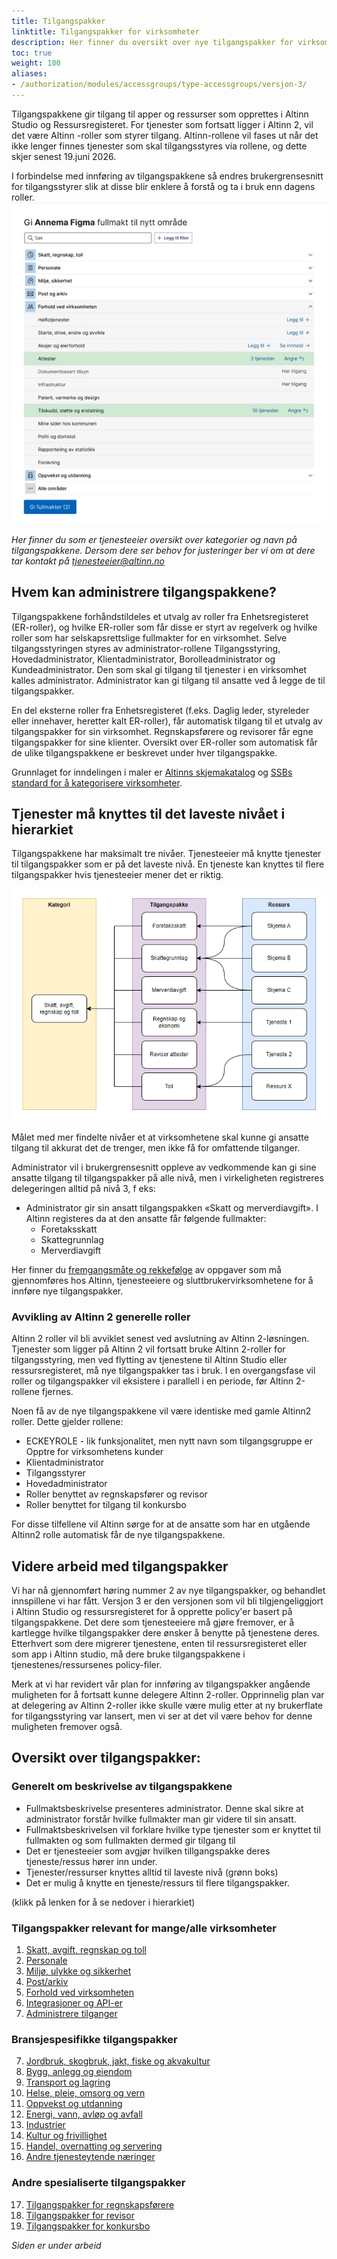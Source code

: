 ```yaml
---
title: Tilgangspakker 
linktitle: Tilgangspakker for virksomheter
description: Her finner du oversikt over nye tilgangspakker for virksomheter. Denne versjonen vil tilgjengeliggjøres i Altinn studio og ressursregisteret. 
toc: true
weight: 100
aliases:
- /authorization/modules/accessgroups/type-accessgroups/versjon-3/
---
```


Tilgangspakkene gir tilgang til apper og ressurser som opprettes i Altinn Studio og Ressursregisteret. For tjenester som fortsatt ligger i Altinn 2, vil det være Altinn -roller som styrer tilgang. 
Altinn-rollene vil fases ut når det ikke lenger finnes tjenester som skal tilgangsstyres via rollene, og dette skjer senest 19.juni 2026.

I forbindelse med innføring av tilgangspakkene så endres brukergrensesnitt for tilgangsstyrer slik at disse blir enklere å forstå og ta i bruk enn dagens roller.  
![Skisseforslag på ny brukerflate](skisse.jpg "Forslag til ny brukerflate på skissestadiet")

*Her finner du som er tjenesteeier oversikt over kategorier og navn på tilgangspakkene. Dersom dere ser behov for justeringer ber vi om at dere tar kontakt på tjenesteeier@altinn.no*

## Hvem kan administrere tilgangspakkene? 
Tilgangspakkene forhåndstildeles et utvalg av roller fra Enhetsregisteret (ER-roller), og hvilke ER-roller som får disse er styrt av regelverk og hvilke roller som har selskapsrettslige fullmakter for en virksomhet. Selve tilgangsstyringen styres av administrator-rollene Tilgangsstyring, Hovedadministrator, Klientadministrator, Borolleadministrator og Kundeadministrator.
Den som skal gi tilgang til tjenester i en virksomhet kalles administrator. 
Administrator kan gi tilgang til ansatte ved å legge de til tilgangspakker. 

En del eksterne roller fra Enhetsregisteret (f.eks. Daglig leder, styreleder eller innehaver, heretter kalt ER-roller), får automatisk tilgang til et utvalg av tilgangspakker for sin virksomhet. Regnskapsførere og revisorer får egne tilgangspakker for sine klienter.
Oversikt over ER-roller som automatisk får de ulike tilgangspakkene er beskrevet under hver tilgangspakke. 


Grunnlaget for inndelingen i maler er [Altinns skjemakatalog](https://www.altinn.no/skjemaoversikt/?category=category) og [SSBs standard for å kategorisere virksomheter](https://www.ssb.no/klass/klassifikasjoner/6). 
## Tjenester må knyttes til det laveste nivået i hierarkiet 

Tilgangspakkene har maksimalt tre nivåer. Tjenesteeier må knytte tjenester til tilgangspakker som er på det laveste nivå. En tjeneste kan knyttes til flere tilgangspakker hvis tjenesteeier mener det er riktig. 

![Hierarki av tilgangspakker](illustrasjon.jpg "Hierarki av tilgangspakker")

Målet med mer findelte nivåer et at virksomhetene skal kunne gi ansatte tilgang til akkurat det de trenger, men ikke få for omfattende tilganger. 

Administrator vil i brukergrensesnitt oppleve av vedkommende kan gi sine ansatte tilgang til tilgangspakker på alle nivå, men i virkeligheten registreres delegeringen alltid på nivå 3, f eks: 

- Administrator gir sin ansatt tilgangspakken «Skatt og merverdiavgift». I Altinn registeres da at den ansatte får følgende fullmakter: 
   - Foretaksskatt
   - Skattegrunnlag
   - Merverdiavgift

Her finner du [fremgangsmåte og rekkefølge](/authorization/migration/new-accessgroups/) av oppgaver som må gjennomføres hos Altinn, tjenesteeiere og sluttbrukervirksomhetene for å innføre nye tilgangspakker. 
 

### Avvikling av Altinn 2 generelle roller
Altinn 2 roller vil bli avviklet senest ved avslutning av Altinn 2-løsningen. Tjenester som ligger på Altinn 2 vil fortsatt bruke Altinn 2-roller for tilgangsstyring, men ved flytting av tjenestene til Altinn Studio eller ressursregisteret, må nye tilgangspakker tas i bruk. I en overgangsfase vil roller og tilgangspakker vil eksistere i parallell i en periode, før Altinn 2-rollene fjernes.

Noen få av de nye tilgangspakkene vil være identiske med gamle Altinn2 roller. Dette gjelder rollene: 
- ECKEYROLE - lik funksjonalitet, men nytt navn som tilgangsgruppe er Opptre for virksomhetens kunder
- Klientadministrator
- Tilgangsstyrer
- Hovedadministrator
- Roller benyttet av regnskapsfører og revisor
- Roller benyttet for tilgang til konkursbo 
  
For disse tilfellene vil Altinn sørge for at de ansatte som har en utgående Altinn2 rolle automatisk får de nye tilgangspakkene.


## Videre arbeid med tilgangspakker
Vi har nå gjennomført høring nummer 2 av nye tilgangspakker, og behandlet innspillene vi har fått. Versjon 3 er den versjonen som vil bli tilgjengeliggjort i Altinn Studio og ressursregisteret for å opprette policy'er basert på tilgangspakkene.
Det dere som tjenesteeiere må gjøre fremover, er å kartlegge hvilke tilgangspakker dere ønsker å benytte på tjenestene deres. Etterhvert som dere migrerer tjenestene, enten til ressursregisteret eller som app i Altinn studio, må dere bruke tilgangspakkene i tjenestenes/ressursenes policy-filer.

Merk at vi har revidert vår plan for innføring av tilgangspakker angående muligheten for å fortsatt kunne delegere Altinn 2-roller. Opprinnelig plan var at delegering av Altinn 2-roller ikke skulle være mulig etter at ny brukerflate for tilgangsstyring var lansert, men vi ser at det vil være behov for denne muligheten fremover også.


## Oversikt over tilgangspakker: 

### Generelt om beskrivelse av tilgangspakkene

- Fullmaktsbeskrivelse presenteres administrator. Denne skal sikre at administrator forstår hvilke fullmakter man gir videre til sin ansatt.
- Fullmaktsbeskrivelsen vil forklare hvilke type tjenester som er knyttet til fullmakten og som fullmakten dermed gir tilgang til
- Det er tjenesteeier som avgjør hvilken tillgangspakke deres tjeneste/ressus hører inn under. 
- Tjenester/ressurser knyttes alltid til laveste nivå (grønn boks)
- Det er mulig å knytte en tjeneste/ressurs til flere tilgangspakker. 


(klikk på lenken for å se nedover i hierarkiet)
### Tilgangspakker relevant for mange/alle virksomheter

1. [Skatt, avgift, regnskap og toll](/authorization/what-do-you-get/accessgroups/type-accessgroups/versjon-3/skatt/)
2. [Personale](/authorization/what-do-you-get/accessgroups/type-accessgroups/versjon-3/personale/)
3. [Miljø, ulykke og sikkerhet](/authorization/what-do-you-get/accessgroups/type-accessgroups/versjon-3/miljo/)
4. [Post/arkiv](/authorization/what-do-you-get/accessgroups/type-accessgroups/versjon-3/post/)
5. [Forhold ved virksomheten](/authorization/what-do-you-get/accessgroups/type-accessgroups/versjon-3/forhold/)
6. [Integrasjoner og API-er](/authorization/what-do-you-get/accessgroups/type-accessgroups/versjon-3/integrasjon/)
7. [Administrere tilganger](/authorization/what-do-you-get/accessgroups/type-accessgroups/versjon-3/tilgang/)

### Bransjespesifikke tilgangspakker
7. [Jordbruk, skogbruk, jakt, fiske og akvakultur](/authorization/what-do-you-get/accessgroups/type-accessgroups/versjon-3/jordbruk/)
8. [Bygg, anlegg og eiendom](/authorization/what-do-you-get/accessgroups/type-accessgroups/versjon-3/bygg/)
9. [Transport og lagring](/authorization/what-do-you-get/accessgroups/type-accessgroups/versjon-3/transport/)
10. [Helse, pleie, omsorg og vern](/authorization/what-do-you-get/accessgroups/type-accessgroups/versjon-3/helse/)
11. [Oppvekst og utdanning](/authorization/what-do-you-get/accessgroups/type-accessgroups/versjon-3/oppvekst/)
12. [Energi, vann, avløp og avfall](/authorization/what-do-you-get/accessgroups/type-accessgroups/versjon-3/energi/)
13. [Industrier](/authorization/what-do-you-get/accessgroups/type-accessgroups/versjon-3/industrier/)
14. [Kultur og frivillighet](/authorization/what-do-you-get/accessgroups/type-accessgroups/versjon-3/kultur/)
15. [Handel, overnatting og servering](/authorization/what-do-you-get/accessgroups/type-accessgroups/versjon-3/handel/)
16. [Andre tjenesteytende næringer](/authorization/what-do-you-get/accessgroups/type-accessgroups/versjon-3/tjenesteytende/)

### Andre spesialiserte tilgangspakker
17. [Tilgangspakker for regnskapsførere](/authorization/what-do-you-get/accessgroups/type-accessgroups/versjon-3/regnskapsførere/)
18. [Tilgangspakker for revisor](/authorization/what-do-you-get/accessgroups/type-accessgroups/versjon-3/revisor/)
19. [Tilgangspakker for konkursbo](/authorization/what-do-you-get/accessgroups/type-accessgroups/versjon-3/konkursbo/)



*Siden er under arbeid*
